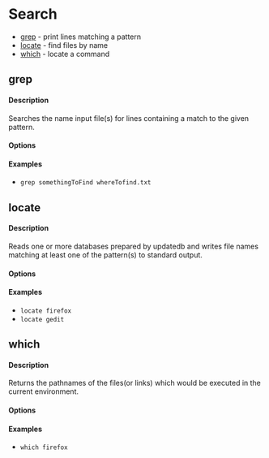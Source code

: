 # Search

* [grep](#grep) - print lines matching a pattern
* [locate](#locate) - find files by name
* [which](#which) - locate a command

## grep

#### Description
Searches the name input file(s) for lines containing a match to the given pattern.

#### Options

#### Examples
* `grep somethingToFind whereTofind.txt`

## locate

#### Description
Reads one or more databases prepared by updatedb and writes file names matching at least one of the pattern(s) to standard output.

#### Options

#### Examples
* `locate firefox`
* `locate gedit`

## which

#### Description
Returns the pathnames of the files(or links) which would be executed in the current environment.

#### Options

#### Examples
* `which firefox`
